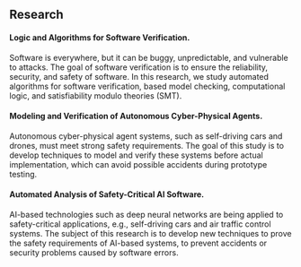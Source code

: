 ---
---   
## Research 
#### Logic and Algorithms for Software Verification.
Software is everywhere, but it can be buggy, unpredictable, and vulnerable to attacks. The goal of software verification is to ensure the reliability,  security, and safety of software. In this research, we study automated algorithms for software verification, based model checking, computational logic, and satisfiability modulo theories (SMT).

#### Modeling and Verification of Autonomous Cyber-Physical Agents.
Autonomous cyber-physical agent systems, such as self-driving cars and
drones, must meet strong safety requirements. The goal of this study is to develop techniques to model and verify these systems before actual implementation, which can avoid possible accidents during prototype testing. 

#### Automated Analysis of Safety-Critical AI Software. 
AI-based technologies such as deep neural networks are being applied to safety-critical applications, e.g., self-driving cars and air traffic control systems. The subject of this research is to develop new techniques to prove the safety requirements of AI-based systems, to prevent accidents or security problems caused by software errors.